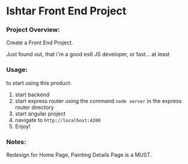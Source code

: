 # Ishtar Front End Project

### Project Overview:

Create a Front End Project.

Just found out, that i'm a good es6 JS developer, or fast... at least



### Usage:

to start using this product:

1. start backend 
2. start express router using the command `node server` in the express router directory
3. start angular project
4. navigate to `http://localhost:4200` 
5. Enjoy!



### Notes:

Redesign for Home Page, Painting Details Page is a MUST.


